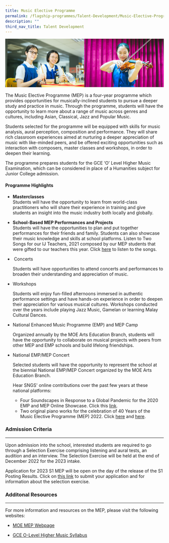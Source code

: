 ```yaml
---
title: Music Elective Programme
permalink: /flagship-programmes/Talent-Development/Music-Elective-Programme/
description: ""
third_nav_title: Talent Development
---
```

![](/images/Banner%20Photos/01%20subpage%20flagship-programme.jpg)

The Music Elective Programme (MEP) is a four-year programme which provides opportunities for musically-inclined students to pursue a deeper study and practice in music. Through the programme, students will have the opportunity to learn more about a range of music across genres and cultures, including Asian, Classical, Jazz and Popular Music.  
  
Students selected for the programme will be equipped with skills for music analysis, aural perception, composition and performance. They will share rich classroom experiences aimed at nurturing a deeper appreciation of music with like-minded peers, and be offered exciting opportunities such as interaction with composers, master classes and workshops, in order to deepen their learning.   
  
The programme prepares students for the GCE ‘O’ Level Higher Music Examination, which can be considered in place of a Humanities subject for Junior College admission.   

#### **Programme Highlights**

*   **Masterclasses**<br>Students will have the opportunity to learn from world-class practitioners who will share their experience in training and give students an insight into the music industry both locally and globally.
*   **School-Based MEP Performances and Projects**<br>Students will have the opportunities to plan and put together performances for their friends and family. Students can also showcase their music knowledge and skills at school platforms. Listen to Two Songs for our IJ Teachers, 2021 composed by our MEP students that were gifted to our teachers this year. Click [here](https://chijstnicholasgirls.moe.edu.sg/qql/slot/u570/Learning%20at%20St%20Nicks/Key%20Programmes/Music%20Elective%20Programme/Two%20Songs%20for%20our%20IJ%20Teachers.pdf) to listen to the songs.



*    Concerts 
    
	Students will have opportunities to attend concerts and performances to broaden their understanding and appreciation of music.


  

*   Workshops 
    
	Students will enjoy fun-filled afternoons immersed in authentic performance settings and have hands-on experience in order to deepen their appreciation for various musical cultures. Workshops conducted over the years include playing Jazz Music, Gamelan or learning Malay Cultural Dances.

  

*   National Enhanced Music Programme (EMP) and MEP Camp
    
	Organized annually by the MOE Arts Education Branch, students will have the opportunity to collaborate on musical projects with peers from other MEP and EMP schools and build lifelong friendships.



*   National EMP/MEP Concert
    
	Selected students will have the opportunity to represent the school at the biennial National EMP/MEP Concert organized by the MOE Arts Education Branch.  
  
     Hear SNGS' online contributions over the past few years at these national platforms:  

     *   Four Soundscapes in Response to a Global Pandemic for the 2020 EMP and MEP Online Showcase. Click this [link](https://www.youtube.com/watch?v=01Js3yL48X8&list=PL2J2ewFyYjsgRNxvoT25NZ6EcYG2jWowN&index=17).
    *   Two original piano works for the celebration of 40 Years of the Music Elective Programme (MEP) 2022. Click [here](https://www.youtube.com/watch?v=CifcQLI4_3k&ab_channel=EMPandMEPYouTubePage) and [here](https://www.youtube.com/watch?v=GOnVp6i7wGQ&ab_channel=EMPandMEPYouTubePage).



### **Admission Criteria**
------------------

Upon admission into the school, interested students are required to go through a Selection Exercise comprising listening and aural tests, an audition and an interview. The Selection Exercise will be held at the end of December 2022 for the 2023 intake.   
  
Application for 2023 S1 MEP will be open on the day of the release of the S1 Posting Results. Click on [this link](https://sites.google.com/moe.edu.sg/2023-s1-mep-admission/selection-exercise) to submit your application and for information about the selection exercise.  

[](https://go.gov.sg/specialmusicprogrammes)

### **Additonal Resources**
-------------------

For more information and resources on the MEP, please visit the following websites:   
  

*   [MOE MEP Webpage](https://www.moe.gov.sg/education-in-sg/our-programmes/mep-sec)  
    
*   [GCE O-Level Higher Music Syllabus](/files/6086_y23_sy.pdf)